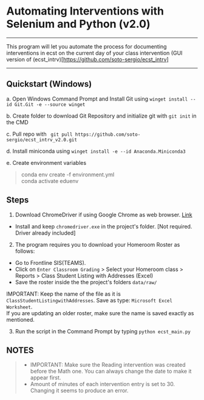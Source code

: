 # Automating Interventions with Selenium and Python (v2.0)
***

This program will let you automate the process for documenting interventions in ecst on the current day of your class intervention (GUI version of (ecst_intrv)[https://github.com/soto-sergio/ecst_intrv]
***

## Quickstart (Windows)

a. Open Windows Command Prompt and Install Git using `winget install --id Git.Git -e --source winget`  

b. Create folder to download Git Repository and initialize git with `git init` in the CMD 

c. Pull repo with ` git pull https://github.com/soto-sergio/ecst_intrv_v2.0.git`  

d. Install miniconda using  `winget install -e --id Anaconda.Miniconda3`  

e. Create environment variables  

> conda env create -f environment.yml  
> conda activate eduenv  

## Steps

1. Download ChromeDriver if using Google Chrome as web browser. [Link](https://chromedriver.chromium.org/downloads) 
- Install and keep `chromedriver.exe` in the project's folder. [Not required. Driver already included]

2. The program requires you to download your Homeroom Roster as follows:
- Go to Frontline SIS(TEAMS). 
- Click on `Enter Classroom Grading` > Select your Homeroom class > Reports > Class Student Listing with Addresses (Excel)
- Save the roster inside the the project's folders `data/raw/`  

IMPORTANT: Keep the name of the file as it is `ClassStudentListingwithAddresses`. Save as type: `Microsoft Excel Worksheet`.  
If you are updating an older roster, make sure the name is saved exactly as mentioned. 

3. Run the script in the Command Prompt by typing `python ecst_main.py`  


## NOTES
>
> * IMPORTANT: Make sure the Reading intervention was created before the Math one. You can always change the date to make it appear first. 
> * Amount of minutes of each intervention entry is set to 30. Changing it seems to produce an error.


